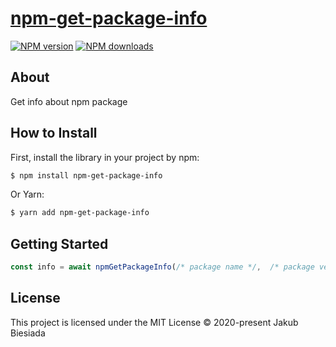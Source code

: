 # [npm-get-package-info](https://github.com/jb1905/npm-get-package-info)

[![NPM version](http://img.shields.io/npm/v/npm-get-package-info.svg?style=flat-square)](https://www.npmjs.com/package/npm-get-package-info)
[![NPM downloads](http://img.shields.io/npm/dm/npm-get-package-info.svg?style=flat-square)](https://www.npmjs.com/package/npm-get-package-info)

## About
Get info about npm package

## How to Install
First, install the library in your project by npm:
```sh
$ npm install npm-get-package-info
```

Or Yarn:
```sh
$ yarn add npm-get-package-info
```

## Getting Started

```js
const info = await npmGetPackageInfo(/* package name */,  /* package version */);
```

## License
This project is licensed under the MIT License © 2020-present Jakub Biesiada
